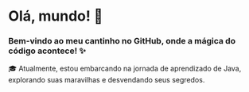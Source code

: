 # Olá, mundo! 👋

### Bem-vindo ao meu cantinho no GitHub, onde a mágica do código acontece! ✨

🎓 Atualmente, estou embarcando na jornada de aprendizado de Java, explorando suas maravilhas e desvendando seus segredos.
